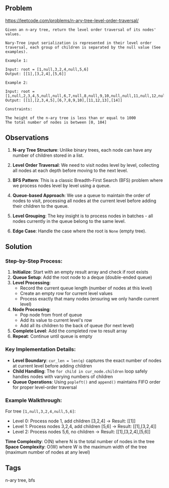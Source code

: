 ## Problem

https://leetcode.com/problems/n-ary-tree-level-order-traversal/

```
Given an n-ary tree, return the level order traversal of its nodes' values.

Nary-Tree input serialization is represented in their level order traversal, each group of children is separated by the null value (See examples).

Example 1:

Input: root = [1,null,3,2,4,null,5,6]
Output: [[1],[3,2,4],[5,6]]

Example 2:

Input: root = [1,null,2,3,4,5,null,null,6,7,null,8,null,9,10,null,null,11,null,12,null,13,null,null,14]
Output: [[1],[2,3,4,5],[6,7,8,9,10],[11,12,13],[14]]

Constraints:

The height of the n-ary tree is less than or equal to 1000
The total number of nodes is between [0, 104]
```

## Observations

1. **N-ary Tree Structure**: Unlike binary trees, each node can have any number of children stored in a list.

2. **Level Order Traversal**: We need to visit nodes level by level, collecting all nodes at each depth before moving to the next level.

3. **BFS Pattern**: This is a classic Breadth-First Search (BFS) problem where we process nodes level by level using a queue.

4. **Queue-based Approach**: We use a queue to maintain the order of nodes to visit, processing all nodes at the current level before adding their children to the queue.

5. **Level Grouping**: The key insight is to process nodes in batches - all nodes currently in the queue belong to the same level.

6. **Edge Case**: Handle the case where the root is `None` (empty tree).

## Solution

### Step-by-Step Process:

1. **Initialize**: Start with an empty result array and check if root exists
2. **Queue Setup**: Add the root node to a deque (double-ended queue)
3. **Level Processing**: 
   - Record the current queue length (number of nodes at this level)
   - Create an empty row for current level values
   - Process exactly that many nodes (ensuring we only handle current level)
4. **Node Processing**:
   - Pop node from front of queue
   - Add its value to current level's row
   - Add all its children to the back of queue (for next level)
5. **Complete Level**: Add the completed row to result array
6. **Repeat**: Continue until queue is empty

### Key Implementation Details:

- **Level Boundary**: `cur_len = len(q)` captures the exact number of nodes at current level before adding children
- **Child Handling**: The `for child in cur_node.children` loop safely handles nodes with varying numbers of children
- **Queue Operations**: Using `popleft()` and `append()` maintains FIFO order for proper level-order traversal

### Example Walkthrough:
For tree `[1,null,3,2,4,null,5,6]`:
- Level 0: Process node 1, add children [3,2,4] → Result: [[1]]
- Level 1: Process nodes 3,2,4, add children [5,6] → Result: [[1],[3,2,4]]  
- Level 2: Process nodes 5,6, no children → Result: [[1],[3,2,4],[5,6]]

**Time Complexity**: O(N) where N is the total number of nodes in the tree
**Space Complexity**: O(W) where W is the maximum width of the tree (maximum number of nodes at any level)

## Tags

n-ary tree, bfs
